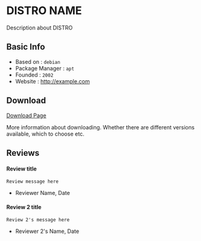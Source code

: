 # DISTRO NAME

Description about DISTRO

## Basic Info

* Based on : `debian`
* Package Manager : `apt`
* Founded : `2002`
* Website : http://example.com

## Download

[Download Page](http://example.com/download)

More information about downloading. Whether there are different versions available, which to choose etc.

## Reviews

#### Review title

```
Review message here
```
- Reviewer Name, Date

#### Review 2 title

```
Review 2's message here
```
- Reviewer 2's Name, Date
